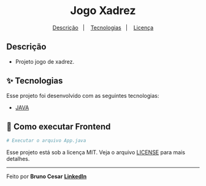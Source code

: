 <h1 align="center">Jogo Xadrez</h1>

<p align="center">
  <a href="#-descrição">Descrição</a>&nbsp;&nbsp;&nbsp;|&nbsp;&nbsp;&nbsp;
  <a href="#-tecnologias">Tecnologias</a>&nbsp;&nbsp;&nbsp;|&nbsp;&nbsp;&nbsp;
  <a href="#-licença">Licença</a>
</p>

## Descrição

- Projeto jogo de xadrez.

## ✨ Tecnologias

Esse projeto foi desenvolvido com as seguintes tecnologias:

- [JAVA](https://www.java.com/pt-BR/)

## 🎲 Como executar Frontend

```bash
# Executar o arquivo App.java
```

Esse projeto está sob a licença MIT. Veja o arquivo [LICENSE](license) para mais detalhes.

---

Feito por **Bruno Cesar** [**LinkedIn**](https://www.linkedin.com/in/bruno-cesar-b0039715a/)

